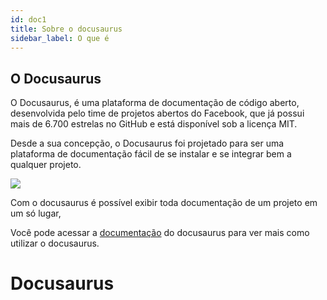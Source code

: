 ```yaml
---
id: doc1
title: Sobre o docusaurus
sidebar_label: O que é 
---
```

## O Docusaurus

O Docusaurus, é uma  plataforma de documentação de código aberto, desenvolvida pelo time de projetos abertos do Facebook, que já possui mais de 6.700 estrelas no GitHub e está disponível sob a licença MIT.

Desde a sua concepção, o  Docusaurus foi projetado para ser uma plataforma de documentação fácil de se instalar e se integrar bem a qualquer projeto. 

![](https://lh3.googleusercontent.com/-P_4TWk4fTPI/XdLJgPzn-PI/AAAAAAAAADo/ULL9_9DnXc0nDlHAEkZTIsziQJvR6ZJlQCK8BGAsYHg/s512/2019-11-18.png)

Com o docusaurus é possível exibir toda documentação de um projeto em um só lugar, 

Você pode acessar a  [documentação](https://docusaurus.io) do docusaurus para ver mais como utilizar o docusaurus. 



<h1 color: > Docusaurus</h1>







